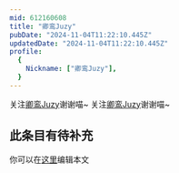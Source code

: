 ```yaml
---
mid: 612160608
title: "卿鸾Juzy"
pubDate: "2024-11-04T11:22:10.445Z"
updatedDate: "2024-11-04T11:22:10.445Z"
profile:
  {
    Nickname: ["卿鸾Juzy"],
  }
---
```


关注[卿鸾Juzy](https://space.bilibili.com/612160608)谢谢喵~ 关注[卿鸾Juzy](https://space.bilibili.com/612160608)谢谢喵~

## 此条目有待补充
你可以在[这里](https://github.com/Yuhanawa/VTuber.ICU/edit/master/src/content/v/卿鸾Juzy/index.md)编辑本文
